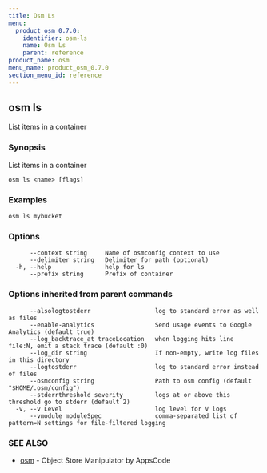 ```yaml
---
title: Osm Ls
menu:
  product_osm_0.7.0:
    identifier: osm-ls
    name: Osm Ls
    parent: reference
product_name: osm
menu_name: product_osm_0.7.0
section_menu_id: reference
---
```

## osm ls

List items in a container

### Synopsis

List items in a container

```
osm ls <name> [flags]
```

### Examples

```
osm ls mybucket
```

### Options

```
      --context string     Name of osmconfig context to use
      --delimiter string   Delimiter for path (optional)
  -h, --help               help for ls
      --prefix string      Prefix of container
```

### Options inherited from parent commands

```
      --alsologtostderr                  log to standard error as well as files
      --enable-analytics                 Send usage events to Google Analytics (default true)
      --log_backtrace_at traceLocation   when logging hits line file:N, emit a stack trace (default :0)
      --log_dir string                   If non-empty, write log files in this directory
      --logtostderr                      log to standard error instead of files
      --osmconfig string                 Path to osm config (default "$HOME/.osm/config")
      --stderrthreshold severity         logs at or above this threshold go to stderr (default 2)
  -v, --v Level                          log level for V logs
      --vmodule moduleSpec               comma-separated list of pattern=N settings for file-filtered logging
```

### SEE ALSO

* [osm](/docs/reference/osm.md)	 - Object Store Manipulator by AppsCode

